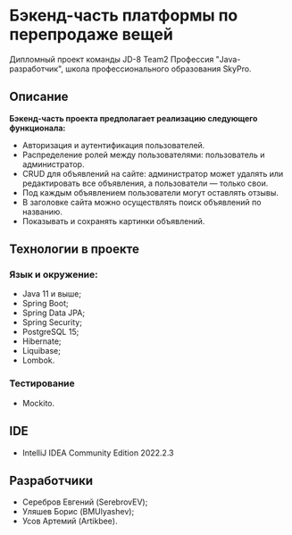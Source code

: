 # Бэкенд-часть платформы по перепродаже вещей

Дипломный проект команды JD-8 Team2 Профессия "Java-разработчик", школа профессионального образования SkyPro.

## Описание

**Бэкенд-часть проекта предполагает реализацию следующего функционала:**

- Авторизация и аутентификация пользователей.
- Распределение ролей между пользователями: пользователь и администратор.
- CRUD для объявлений на сайте: администратор может удалять или редактировать все объявления, а пользователи — только свои.
- Под каждым объявлением пользователи могут оставлять отзывы.
- В заголовке сайта можно осуществлять поиск объявлений по названию.
- Показывать и сохранять картинки объявлений.

## Технологии в проекте

### Язык и окружение:

- Java 11 и выше;
- Spring Boot; 
- Spring Data JPA;
- Spring Security;
- PostgreSQL 15;
- Hibernate;
- Liquibase;
- Lombok.

### Тестирование

- Mockito.

## IDE

- IntelliJ IDEA Community Edition 2022.2.3

## Разработчики

- Серебров Евгений (SerebrovEV);
- Уляшев Борис (BMUlyashev);
- Усов Артемий (Artikbee).
